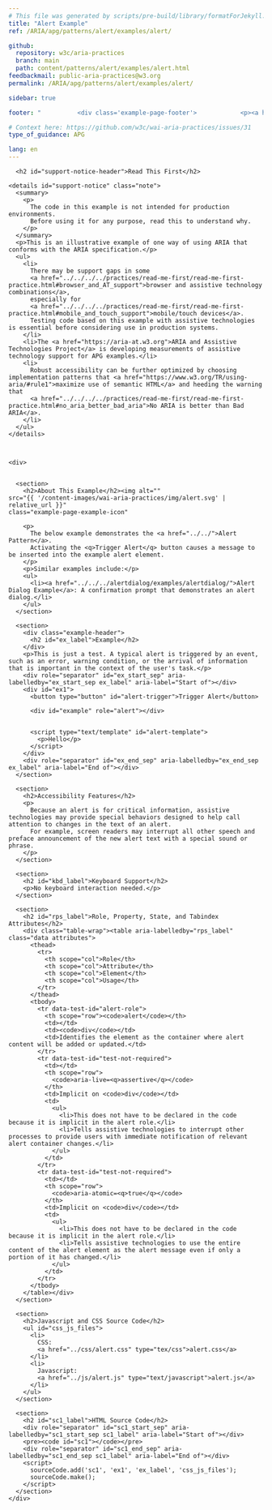 ```yaml
---
# This file was generated by scripts/pre-build/library/formatForJekyll.js
title: "Alert Example"
ref: /ARIA/apg/patterns/alert/examples/alert/

github:
  repository: w3c/aria-practices
  branch: main
  path: content/patterns/alert/examples/alert.html
feedbackmail: public-aria-practices@w3.org
permalink: /ARIA/apg/patterns/alert/examples/alert/

sidebar: true

footer: "          <div class='example-page-footer'>            <p><a href='https://github.com/w3c/aria-practices/projects/20'>View issues related to this example</a></p>            <p>Page last updated: 27 October 2022</p>          </div>        "

# Context here: https://github.com/w3c/wai-aria-practices/issues/31
type_of_guidance: APG

lang: en
---
```

<meta charset="utf-8" />
<meta name="viewport" content="width=device-width, initial-scale=1.0" />
<title>Alert Example</title>

<script src="../../../../shared/js/examples.js"></script>
<script src="../../../../shared/js/highlight.pack.js"></script>
<script src="../../../../shared/js/app.js"></script>
<script src="../../../../shared/js/skipto.js"></script>

<link href="../css/alert.css" rel="stylesheet" />
<script src="../js/alert.js" type="text/javascript"></script>


<link 
  rel="stylesheet"
  href="{{ '/content-assets/wai-aria-practices/styles.css' | relative_url }}"
>
<!-- Code highlighting styles -->
<link 
  rel="stylesheet"
  href="{{ '/ARIA/apg/shared/css/github.css' | relative_url }}"
>

<script>
const addBodyClass = undefined;
const enableSidebar = true;
if (addBodyClass) document.body.classList.add(addBodyClass);
if (enableSidebar) document.body.classList.add('has-sidebar');
</script>
    

<script>
    const parentPage = window.location.pathname.match(
      /\/(patterns|practices)\//
    )?.[1];
    if (parentPage) {
      const parentHref = 'a[href*="' + parentPage + '"]';
      document.querySelector(parentHref).classList.add('active');
    }
  </script>
<div>

      <h2 id="support-notice-header">Read This First</h2>
      
    <details id="support-notice" class="note">
      <summary>
        <p>
          The code in this example is not intended for production environments.
          Before using it for any purpose, read this to understand why.
        </p>
      </summary>
      <p>This is an illustrative example of one way of using ARIA that conforms with the ARIA specification.</p>
      <ul>
        <li>
          There may be support gaps in some
          <a href="../../../../practices/read-me-first/read-me-first-practice.html#browser_and_AT_support">browser and assistive technology combinations</a>,
          especially for
          <a href="../../../../practices/read-me-first/read-me-first-practice.html#mobile_and_touch_support">mobile/touch devices</a>.
          Testing code based on this example with assistive technologies is essential before considering use in production systems.
        </li>
        <li>The <a href="https://aria-at.w3.org">ARIA and Assistive Technologies Project</a> is developing measurements of assistive technology support for APG examples.</li>
        <li>
          Robust accessibility can be further optimized by choosing implementation patterns that <a href="https://www.w3.org/TR/using-aria/#rule1">maximize use of semantic HTML</a> and heeding the warning that
          <a href="../../../../practices/read-me-first/read-me-first-practice.html#no_aria_better_bad_aria">No ARIA is better than Bad ARIA</a>.
        </li>
      </ul>
    </details>
  
    
    
    <div>
      

      <section>
        <h2>About This Example</h2><img alt=""
    src="{{ '/content-images/wai-aria-practices/img/alert.svg' | relative_url }}"
    class="example-page-example-icon"
  >
        <p>
          The below example demonstrates the <a href="../../">Alert Pattern</a>.
          Activating the <q>Trigger Alert</q> button causes a message to be inserted into the example alert element.
        </p>
        <p>Similar examples include:</p>
        <ul>
          <li><a href="../../../alertdialog/examples/alertdialog/">Alert Dialog Example</a>: A confirmation prompt that demonstrates an alert dialog.</li>
        </ul>
      </section>

      <section>
        <div class="example-header">
          <h2 id="ex_label">Example</h2>
        </div>
        <p>This is just a test. A typical alert is triggered by an event, such as an error, warning condition, or the arrival of information that is important in the context of the user's task.</p>
        <div role="separator" id="ex_start_sep" aria-labelledby="ex_start_sep ex_label" aria-label="Start of"></div>
        <div id="ex1">
          <button type="button" id="alert-trigger">Trigger Alert</button>

          <div id="example" role="alert"></div>

          
          <script type="text/template" id="alert-template">
            <p>Hello</p>
          </script>
        </div>
        <div role="separator" id="ex_end_sep" aria-labelledby="ex_end_sep ex_label" aria-label="End of"></div>
      </section>

      <section>
        <h2>Accessibility Features</h2>
        <p>
          Because an alert is for critical information, assistive technologies may provide special behaviors designed to help call attention to changes in the text of an alert.
          For example, screen readers may interrupt all other speech and preface announcement of the new alert text with a special sound or phrase.
        </p>
      </section>

      <section>
        <h2 id="kbd_label">Keyboard Support</h2>
        <p>No keyboard interaction needed.</p>
      </section>

      <section>
        <h2 id="rps_label">Role, Property, State, and Tabindex Attributes</h2>
        <div class="table-wrap"><table aria-labelledby="rps_label" class="data attributes">
          <thead>
            <tr>
              <th scope="col">Role</th>
              <th scope="col">Attribute</th>
              <th scope="col">Element</th>
              <th scope="col">Usage</th>
            </tr>
          </thead>
          <tbody>
            <tr data-test-id="alert-role">
              <th scope="row"><code>alert</code></th>
              <td></td>
              <td><code>div</code></td>
              <td>Identifies the element as the container where alert content will be added or updated.</td>
            </tr>
            <tr data-test-id="test-not-required">
              <td></td>
              <th scope="row">
                <code>aria-live=<q>assertive</q></code>
              </th>
              <td>Implicit on <code>div</code></td>
              <td>
                <ul>
                  <li>This does not have to be declared in the code because it is implicit in the alert role.</li>
                  <li>Tells assistive technologies to interrupt other processes to provide users with immediate notification of relevant alert container changes.</li>
                </ul>
              </td>
            </tr>
            <tr data-test-id="test-not-required">
              <td></td>
              <th scope="row">
                <code>aria-atomic=<q>true</q></code>
              </th>
              <td>Implicit on <code>div</code></td>
              <td>
                <ul>
                  <li>This does not have to be declared in the code because it is implicit in the alert role.</li>
                  <li>Tells assistive technologies to use the entire content of the alert element as the alert message even if only a portion of it has changed.</li>
                </ul>
              </td>
            </tr>
          </tbody>
        </table></div>
      </section>

      <section>
        <h2>Javascript and CSS Source Code</h2>
        <ul id="css_js_files">
          <li>
            CSS:
            <a href="../css/alert.css" type="tex/css">alert.css</a>
          </li>
          <li>
            Javascript:
            <a href="../js/alert.js" type="text/javascript">alert.js</a>
          </li>
        </ul>
      </section>

      <section>
        <h2 id="sc1_label">HTML Source Code</h2>
        <div role="separator" id="sc1_start_sep" aria-labelledby="sc1_start_sep sc1_label" aria-label="Start of"></div>
        <pre><code id="sc1"></code></pre>
        <div role="separator" id="sc1_end_sep" aria-labelledby="sc1_end_sep sc1_label" aria-label="End of"></div>
        <script>
          sourceCode.add('sc1', 'ex1', 'ex_label', 'css_js_files');
          sourceCode.make();
        </script>
      </section>
    </div>
  
</div>
<script 
  src="{{ '/ARIA/apg/shared/js/skipto.js' | relative_url }}"
></script>
